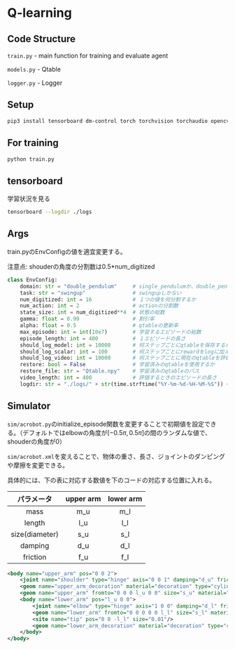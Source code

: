 # Q-learning
## Code Structure
`train.py` - main function for training and evaluate agent

`models.py` - Qtable

`logger.py` - Logger
## Setup
```bash
pip3 install tensorboard dm-control torch torchvision torchaudio opencv-python
```
## For training
```bash
python train.py
```

## tensorboard
学習状況を見る
```bash
tensorboard --logdir ./logs
```

## Args
train.pyのEnvConfigの値を適宜変更する。

注意点: shouderの角度の分割数は0.5*num_digitized
```python
class EnvConfig:
    domain: str = "double_pendulum"     # single_pendulumか、double_pendulum
    task: str = "swingup"               # swingupしかない
    num_digitized: int = 16             # １つの値を何分割するか
    num_action: int = 2                 # actionの分割数
    state_size: int = num_digitized**4  # 状態の総数
    gamma: float = 0.99                 # 割引率
    alpha: float = 0.5                  # qtableの更新率
    max_episode: int = int(10e7)        # 学習するエピソードの総数
    episode_length: int = 400           # １エピソードの長さ
    should_log_model: int = 10000       # 何ステップごとにqtableを保存するか
    should_log_scalar: int = 100        # 何ステップごとにrewardをlogに加えるか
    should_log_video: int = 10000       # 何ステップごとに現在のqtableを評価し動画にするか
    restore: bool = False               # 学習済みのqtableを使用するか
    restore_file: str = "Qtable.npy"    # 学習済みのqtableのパス
    video_length: int = 400             # 評価するときのエピソードの長さ
    logdir: str = "./logs/" + str(time.strftime("%Y-%m-%d-%H-%M-%S")) + "/" #logを残すディレクトリ
```

## Simulator
`sim/acrobot.py`のinitialize_episode関数を変更することで初期値を設定できる。（デフォルトではelbowの角度が$`[-0.5\pi, 0.5\pi]`$の間のランダムな値で、shouderの角度が$`0`$）

`sim/acrobot.xml`を変えることで、物体の重さ、長さ、ジョイントのダンピングや摩擦を変更できる。

具体的には、下の表に対応する数値を下のコードの対応する位置に入れる。

| パラメータ | upper arm | lower arm |
| :---: | :---: | :---: |
| mass | m_u | m_l |
| length | l_u | l_l |
| size(diameter) | s_u | s_l |
| damping | d_u | d_l |
| friction | f_u | f_l |

```xml
<body name="upper_arm" pos="0 0 2">
    <joint name="shoulder" type="hinge" axis="0 0 1" damping="d_u" frictionloss="f_u"/>
    <geom name="upper_arm_decoration" material="decoration" type="cylinder" fromto="0 0 -.01 0 0 .01" size="s_u" mass="0"/>
    <geom name="upper_arm" fromto="0 0 0 l_u 0 0" size="s_u" material="self" rgba="1 1 0 0.6" mass="m_u"/>
    <body name="lower_arm" pos="l_u 0 0">
        <joint name="elbow" type="hinge" axis="1 0 0" damping="d_l" frictionloss="f_l"/>
        <geom name="lower_arm" fromto="0 0 0 0 0 l_l" size="s_l" material="self" rgba="1 0 1 0.6" mass="m_l"/>
        <site name="tip" pos="0 0 -l_l" size="0.01"/>
        <geom name="lower_arm_decoration" material="decoration" type="cylinder" fromto="-.01 0 0 .01 0 0" size="s_l" mass="0"/>
    </body>
</body>
```